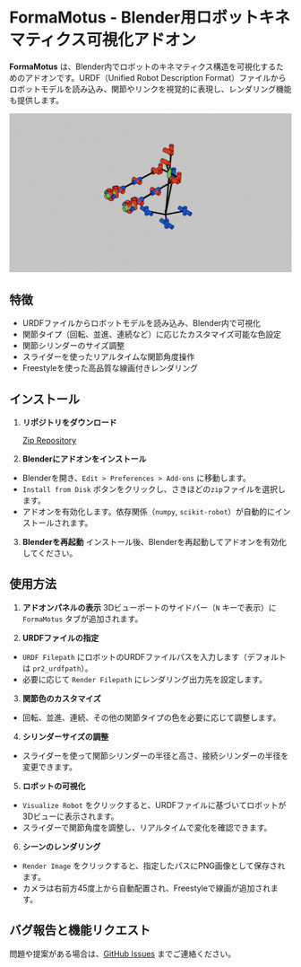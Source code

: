 # FormaMotus - Blender用ロボットキネマティクス可視化アドオン

**FormaMotus** は、Blender内でロボットのキネマティクス構造を可視化するためのアドオンです。URDF（Unified Robot Description Format）ファイルからロボットモデルを読み込み、関節やリンクを視覚的に表現し、レンダリング機能も提供します。

![RenderedImage](docs/image/pr2_render.png)

## 特徴
- URDFファイルからロボットモデルを読み込み、Blender内で可視化
- 関節タイプ（回転、並進、連続など）に応じたカスタマイズ可能な色設定
- 関節シリンダーのサイズ調整
- スライダーを使ったリアルタイムな関節角度操作
- Freestyleを使った高品質な線画付きレンダリング

## インストール
1. **リポジトリをダウンロード**

    [Zip Repository](https://github.com/iory/formamotus/archive/refs/heads/main.zip)

2. **Blenderにアドオンをインストール**
- Blenderを開き、`Edit > Preferences > Add-ons` に移動します。
- `Install from Disk` ボタンをクリックし、さきほどの`zip`ファイルを選択します。
- アドオンを有効化します。依存関係（`numpy`, `scikit-robot`）が自動的にインストールされます。

3. **Blenderを再起動**
インストール後、Blenderを再起動してアドオンを有効化してください。

## 使用方法
1. **アドオンパネルの表示**
3Dビューポートのサイドバー（`N` キーで表示）に `FormaMotus` タブが追加されます。

2. **URDFファイルの指定**
- `URDF Filepath` にロボットのURDFファイルパスを入力します（デフォルトは `pr2_urdfpath`）。
- 必要に応じて `Render Filepath` にレンダリング出力先を設定します。

3. **関節色のカスタマイズ**
- 回転、並進、連続、その他の関節タイプの色を必要に応じて調整します。

4. **シリンダーサイズの調整**
- スライダーを使って関節シリンダーの半径と高さ、接続シリンダーの半径を変更できます。

5. **ロボットの可視化**
- `Visualize Robot` をクリックすると、URDFファイルに基づいてロボットが3Dビューに表示されます。
- スライダーで関節角度を調整し、リアルタイムで変化を確認できます。

6. **シーンのレンダリング**
- `Render Image` をクリックすると、指定したパスにPNG画像として保存されます。
- カメラは右前方45度上から自動配置され、Freestyleで線画が追加されます。

## バグ報告と機能リクエスト
問題や提案がある場合は、[GitHub Issues](https://github.com/iory/formamotus/issues) までご連絡ください。